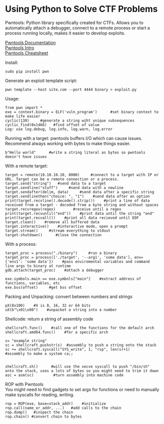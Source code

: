 # Using Python to Solve CTF Problems    
Pwntools: Python library specifically created for CTFs. Allows you to automatically attach a debugger, connect to a remote process or start a process running locally, makes it easier to develop exploits.             

[Pwntools Documentation](https://docs.pwntools.com/en/stable/)      
[Pwntools Intro](https://guyinatuxedo.github.io/02-intro_tooling/pwntools/index.html#pwntools-intro)     
[Pwntools Cheatsheet](https://gist.github.com/anvbis/64907e4f90974c4bdd930baeb705dedf)    

Install:    

    sudo pip install pwn    
Generate an exploit template script:     

    pwn template --host site.com --port 4444 binary > exploit.py 
Usage:   

    from pwn import *    
    exe = context.binary = ELF('vuln_program')      #set binary context to make life easier   
    cyclic(130)     #generate a string wiht unique subsequences     
    cyclic_find(0x1466)   #find offset of value 
    Log: use log.debug, log.info, log.warn, log.error
Running with a target: pwntools buffers I/O which can cause issues. Recommend always working with bytes to make things easier.     

    b"Hello world"      #write a string literal as bytes so pwntools doesn't have issues     
With a remote target:   

    target = remote(10.10.10.10, 8000)     #connect to a target with IP or URL. Target can be a remote connection or a process.     
    target.send("string")   #send data to a target   
    target.sendline("stuff")     #send data with a newline   
    target.sendafter(delim, data)     #send data after a specific string   
    target.sendlinethen("choice: ", "1")    #send data after an option  
    print(target.recvline().decode().strip())    #print a line of data received from a target - decoded from a byte string and without spaces     
    target.recvregex(regex)        #receive until a regex   
    print(target.recvuntil("end"))    #print data until the string "end"       
    print(target.recvall())    #print all data recieved until EOF  
    target.clean()    #remove all buffered data   
    target.interactive()    #interactive mode, open a prompt    
    target.stream()     #stream everything to stdout    
    target-shutdown()      #close the connection   
 
With a process:   

    target_proc = process("./binary")     #run a binary      
    target_proc = process(['./target', '--arg1', 'some data'], env={'env1': 'some data'})    #pass enviromental variables and command line args to binary at runtime    
    gdb.attach(target_proc)    #attach a debugger     

    exe.symbols.main == exe.symbols["main"]    #extract address of functions, variables, etc   
    exe.bss(offset)     #get bss offset  
Packing and Unpacking: convert between numbers and strings     

    pX(0x100)    #X is 8, 16, 32 or 64 bits    
    uX(b"\x01\x00")    #unpacket a string into a number   

Shellcode: return a string of assembly code        

    shellcraft.func()    #call one of the functions for the default arch     
    shellcraft.amd64.func()    #for a specific arch  

    s= "example string"   
    sc = shellcraft.pushstr(s)  #assembly to push a string onto the stack   
    sc += shellcraft.syscall("SYS_write", 1, "rsp", len(s)+1)      #assembly to make a system ca;;    

    
    shellcraft.sh()      #will use the xecve syscall to push "/bin/sh" onto the stack, uses a lots of bytes so you might need to trim it down    
    asc = asm(sc)         #turn assembly into machine code   
ROP with Pwntools     
You might need to find gadgets to set args for functions or need to manually make syscalls for reading, writing.        

    rop = ROP(exe, base=stack_addr)    #initialize    
    rop.call(name_or_addr, ...)   #add calls to the chain     
    rop.dump()   #inspect the chain    
    rop.chain() #convert chain to bytes    
